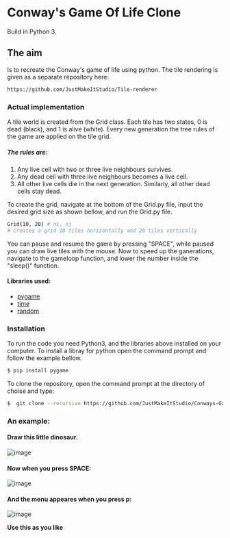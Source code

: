 # Conway's Game Of Life Clone

Build in Python 3.
## The aim
Is to recreate the Conway's game of life using python. The tile rendering is given as a separate repository here:
```sh
https://github.com/JustMakeItStudio/Tile-renderer
```
### Actual implementation
A tile world is created from the Grid class. Each tile has two states, 0 is dead (black), and 1 is alive (white). Every new generation the tree rules of the game are applied on the tile grid. 
##### The rules are:
1. Any live cell with two or three live neighbours survives.
2. Any dead cell with three live neighbours becomes a live cell.
3. All other live cells die in the next generation. Similarly, all other dead cells stay dead.
 
To create the grid, navigate at the bottom of the Grid.py file, input the desired grid size as shown bellow, and run the Grid.py file.
```sh
Grid(10, 20) # ni, nj
# Creates a grid 10 tiles horizontally and 20 tiles vertically
```
You can pause and resume the game by pressing "SPACE", while paused you can draw live tiles with the mouse.
Now to speed up the ganerations, navigate to the gameloop function, and lower the number inside the "sleep()" function.
#### Libraries used:
- [pygame]
- [time]
- [random]

### Installation
To run the code you need Python3, and the libraries above installed on your computer.
To install a libray for python open the command prompt and follow the example bellow.

```sh
$ pip install pygame
```

To clone the repository, open the command prompt at the directory of choise and type:
```sh
$  git clone --recursive https://github.com/JustMakeItStudio/Conways-Game-of-Life.git
```
### An example:
#### Draw this little dinosaur.
![image](https://user-images.githubusercontent.com/71210416/105625331-23163b00-5e31-11eb-8c22-f18357f0b4c8.png)
#### Now when you press SPACE:
![image](https://user-images.githubusercontent.com/71210416/105625385-99b33880-5e31-11eb-82f6-08a4767b801f.png)
#### And the menu appeares when you press p:
![image](https://user-images.githubusercontent.com/71210416/105625389-a20b7380-5e31-11eb-8ac3-68e6d927f54e.png)


**Use this as you like**

   [pygame]: <https://www.pygame.org/docs/>
   [time]: <https://docs.python.org/3/library/time.html>
   [random]: <https://docs.python.org/3/library/random.html>

